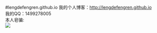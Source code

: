 #lengdefengren.github.io
我的个人博客：http://lengdefengren.github.io<br/>
我的QQ：1499278005<br/>
本人皂骗:<br/>
<img src="http://images.cnblogs.com/cnblogs_com/caidupingblogs/767491/o_asdfa.jpg">
